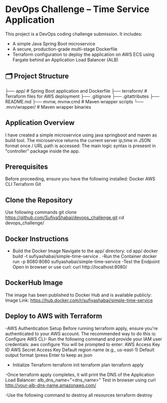 # DevOps Challenge – Time Service Application

This project is a DevOps coding challenge submission. It includes:
- A simple Java Spring Boot microservice
- A secure, production-grade multi-stage Dockerfile
- Terraform configuration to deploy the application on AWS ECS using Fargate behind an Application Load Balancer (ALB)

## 🗂 Project Structure
├── app/ # Spring Boot application and Dockerfile
├── terraform/ # Terraform files for AWS deployment
├── .gitignore
├── .gitattributes
├── README.md
├── mvnw, mvnw.cmd # Maven wrapper scripts
└── .mvn/wrapper/ # Maven wrapper binaries

## Application Overview
I have created a simple microservice using java springboot and maven as build tool.
The microservice returns the current server ip,time in JSON format once / URL path is accessed:
The main logic syntax is presesnt in "controller" package inside the app.

## Prerequisites
Before proceeding, ensure you have the following installed:
Docker
AWS CLI
Terraform
Git

## Clone the Repository
Use following commands
git clone https://github.com/SufiyaShabai/devops_challenge.git
cd devops_challenge/

## Docker Instructions
- Build the Docker Image
Navigate to the app/ directory:
cd app/
docker build -t sufiyashabai/simple-time-service .
-Run the Container
docker run -p 8080:8080 sufiyashabai/simple-time-service
-Test the Endpoint
Open in browser or use curl:
curl http://localhost:8080/

## DockerHub Image
The image has been published to Docker Hub and is available publicly:
Image Link: https://hub.docker.com/r/sufiyashabai/simple-time-service

##  Deploy to AWS with Terraform
-AWS Authentication Setup
Before running terraform apply, ensure you're authenticated to your AWS account. The recommended way to do this is:
Configure AWS CLI-
Run the following command and provide your IAM user credentials:
aws configure
You will be prompted to enter:
AWS Access Key ID
AWS Secret Access Key
Default region name (e.g., us-east-1)
Default output format (press Enter to keep as json

- Initialize Terraform
terraform init
terraform plan
terraform apply

-Once terraform apply completes, it will print the DNS of the Application Load Balancer:
alb_dns_name="<dns_name>"
Test in browser using 
curl http://your-alb-dns-name.amazonaws.com/

-Use the following command to destroy all resources 
terraform destroy
